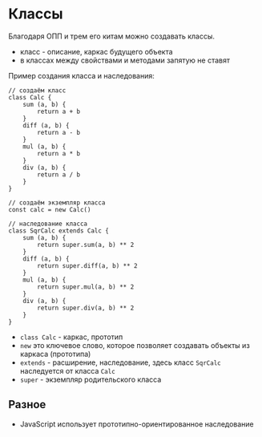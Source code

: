 # Классы
Благодаря ОПП и трем его китам можно создавать классы.

- класс - описание, каркас будущего объекта
- в классах между свойствами и методами запятую не ставят

Пример создания класса и наследования:

    // создаём класс
    class Calc {
        sum (a, b) {
            return a + b
        }
        diff (a, b) {
            return a - b
        }
        mul (a, b) {
            return a * b
        }
        div (a, b) {
            return a / b
        }
    }

    // создаём экземпляр класса
    const calc = new Calc()

    // наследование класса
    class SqrCalc extends Calc {
        sum (a, b) {
            return super.sum(a, b) ** 2
        }
        diff (a, b) {
            return super.diff(a, b) ** 2
        }
        mul (a, b) {
            return super.mul(a, b) ** 2
        }
        div (a, b) {
            return super.div(a, b) ** 2
        }
    }

- `class Calc` - каркас, прототип
- `new` это ключевое слово, которое позволяет создавать объекты из каркаса (прототипа)
- `extends` - расширение, наследование, здесь класс `SqrCalc` наследуется от класса `Calc`
- `super` - экземпляр родительского класса

## Разное
- JavaScript использует прототипно-ориентированное наследование
